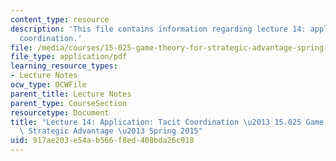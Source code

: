 ```yaml
---
content_type: resource
description: 'This file contains information regarding lecture 14: application: tacit
  coordination.'
file: /media/courses/15-025-game-theory-for-strategic-advantage-spring-2015/917ae203e54ab566f8ed408bda26c018_MIT15_025S15_Lec_14.pdf
file_type: application/pdf
learning_resource_types:
- Lecture Notes
ocw_type: OCWFile
parent_title: Lecture Notes
parent_type: CourseSection
resourcetype: Document
title: "Lecture 14: Application: Tacit Coordination \u2013 15.025 Game Theory for\
  \ Strategic Advantage \u2013 Spring 2015"
uid: 917ae203-e54a-b566-f8ed-408bda26c018
---
```

